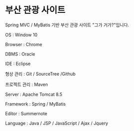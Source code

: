 # 부산 관광 사이트
Spring MVC / MyBatis 기반 부산 관광 사이트 "그가 거가?"입니다.

 OS : Window 10
 
 Browser : Chrome
 
 DBMS : Oracle
 
 IDE : Eclipse
 
 형상 관리 : Git / SourceTree /Github
 
 프로젝트 관리 : Maven
 
 Server : Apache Tomcat 8.5
 
 Framework : Spring / MyBatis 
 
 Editor : Summernote
 
 Language : Java / JSP / JavaScript / Ajax / Jquery
